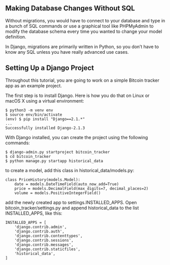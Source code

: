 ## Making Database Changes Without SQL

Without migrations, you would have to connect to your database and type in a bunch of SQL commands or use a graphical
tool like PHPMyAdmin to modify the database schema every time you wanted to change your model definition.

In Django, migrations are primarily written in Python, so you don’t have to know any SQL unless you have really advanced
use cases.

## Setting Up a Django Project

Throughout this tutorial, you are going to work on a simple Bitcoin tracker app as an example project.

The first step is to install Django. Here is how you do that on Linux or macOS X using a virtual environment:

    $ python3 -m venv env
    $ source env/bin/activate
    (env) $ pip install "Django==2.1.*"
    ...
    Successfully installed Django-2.1.3

With Django installed, you can create the project using the following commands:

    $ django-admin.py startproject bitcoin_tracker
    $ cd bitcoin_tracker
    $ python manage.py startapp historical_data

to create a model, add this class in historical_data/models.py:

    class PriceHistory(models.Model):
        date = models.DateTimeField(auto_now_add=True)
        price = models.DecimalField(max_digits=7, decimal_places=2)
        volume = models.PositiveIntegerField()

add the newly created app to settings.INSTALLED_APPS. Open bitcoin_tracker/settings.py and append historical_data to the
list INSTALLED_APPS, like this:

    INSTALLED_APPS = [
        'django.contrib.admin',
        'django.contrib.auth',
        'django.contrib.contenttypes',
        'django.contrib.sessions',
        'django.contrib.messages',
        'django.contrib.staticfiles',
        'historical_data',
    ]

